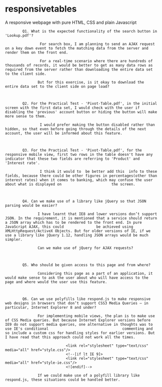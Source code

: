 # responsivetables
A responsive webpage with pure HTML, CSS and plain Javascript

            Q1. What is the expected functionality of the search button in 'Lookup.pdf'?
 
                    For search box, I am planning to send an AJAX request on a key down event to fetch the matching data from the server and render them on the front end.
               
                    For a real-time scenario where there are hundreds of thousands of records, it would be better to get as many data rows as required from the server rather than downloading the entire data set to the client side.
               
                   But for this exercise, is it okay to download the entire data set to the client side on page load?

                    

            Q2. For the Practical Test - 'Pivot-Table.pdf', in the initial screen with the first data set, I would check with the user if disabling the 'previous' account button or hiding the button will make more sense to them.

                    I would prefer making the button disabled rather than hidden, so that even before going through the details of the next account, the user will be informed about this feature.

                   

            Q3. For the Practical Test - 'Pivot-Table.pdf', for the responsive mobile view, first two rows in the table doesn't have any indicator that these two fields are referring to 'Product' and 'Interest rate'. 

                    I think it would to  be better add this  info to these fields, because there could be other figures in percentages(other than interest rates) when it comes to banking, which may confuse the user about what is displayed on                       the screen.

                   
 
            Q4. Can we make use of a library like jQuery so that JSON parsing would be easier?
 
                   I have learnt that IE8 and lower versions don’t support JSON. In the requirement, it is mentioned that a service should return a JSON array which has to be rendered to the front end. In pure JavaScript AJAX, this could               be achieved using XMLHttpRequest/ActiveX Objects. But for older versions of IE, if we use a library like jQuery 1.12, handling JSON arrays would be much simpler.           
               
                   Can we make use of jQuery for AJAX requests?

                  

            Q5. Who should be given access to this page and from where?
 
                   Considering this page as a part of an application, it would make sense to ask the user about who will have access to the page and where would the user use this feature.

                 

            Q6. Can we use polyfills like respond.js to make responsive web designs in browsers that don’t support CSS3 Media Queries – in particular, Internet Explorer 8 and under?
 
                   For implementing mobile views, the plan is to make use of CSS Media queries. But because Internet Explorer versions before IE9 do not support media queries, one alternative in thoughts was to use IE's conditional                                  commenting and so include a custom css for handling styles for earlier versions. But I have read that this approach could not work all the times.
 
                                <link rel="stylesheet" type="text/css" media="all" href="style.css"/>
                                <!--[if lt IE 9]>
                                <link rel="stylesheet" type="text/css" media="all" href="style-ie.css"/>
                                <![endif]-->
               
                   If we could make use of a polyfill library like respond.js, these situations could be handled better.
